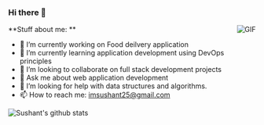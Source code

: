 ### Hi there 👋


<img align="right" alt="GIF" src="https://media.giphy.com/media/836HiJc7pgzy8iNXCn/giphy.gif" />
**Stuff about me: **

- 🔭 I’m currently working on Food deilvery application
- 🌱 I’m currently learning application development using DevOps principles
- 👯 I’m looking to collaborate on full stack development projects
- 💬 Ask me about web application development
- 🤔 I’m looking for help with data structures and algorithms.
- 📫 How to reach me: imsushant25@gmail.com

![Sushant's github stats](https://github-readme-stats.vercel.app/api?username=i-sushant&show_icons=true&hide_border=true&hide=["stars"])
